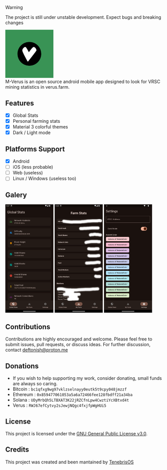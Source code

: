 > [!WARNING]
> The project is still under unstable development. Expect bugs and breaking changes
<div align="left">
<img src="logo.png" style="width:30%;">
</div>
M-Verus is an open source android mobile app designed to look for VRSC mining statistics in verus.farm.

## Features
- [x] Global Stats 
- [x] Personal farming stats
- [x] Material 3 colorful themes
- [x] Dark / Light mode
      
## Platforms Support
- [x] Android
- [ ] iOS (less probable)
- [ ] Web (useless)
- [ ] Linux / Windows (useless too)

## Galery
<div align="left">
<img src=".github/assets/sc0.png" style="width:30%;">
<img src=".github/assets/sc1.png" style="width:30%;">
<img src=".github/assets/sc2.png" style="width:30%;">
</div>

## Contributions
Contributions are highly encouraged and welcome. Please feel free to submit issues, pull requests, or discuss ideas. For further discussion, contact deftonish@proton.me

## Donations
- If you wish to help supporting my work, consider donating, small funds are always so caring.
- Bitcoin : ```bc1qfxg9wg97vklzselnayy0eutk5t9cpy048jmzzf```
- Ethereum : ```0x859477061053a5a6a72466fee128fbdff21a34ba```
- Solana : ```UDyMrbQh5LTBXAT3K22jRZCfnLpw4CwztiYcXBtvd4t```
- Verus : ```RWJ67efCytvy2sJewjNQgc4fxjfpWgHUi5```

## License
This project is licensed under the [GNU General Public License v3.0](https://www.gnu.org/licenses/gpl-3.0.html).

## Credits
This project was created and been mantained by [TenebrisOS](https://github.com/TenebrisOS)
